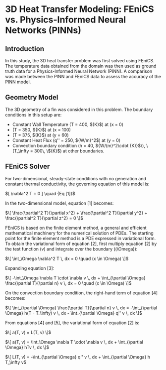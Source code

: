 # 3D Heat Transfer Modeling: FEniCS vs. Physics-Informed Neural Networks (PINNs)

## Introduction

In this study, the 3D heat transfer problem was first solved using FEniCS. The temperature data obtained from the domain was then used as ground truth data for a Physics-Informed Neural Network (PINN). A comparison was made between the PINN and FEniCS data to assess the accuracy of the PINN model.

## Geometry Model

The 3D geometry of a fin was considered in this problem. The boundary conditions in this setup are:
- Constant Wall Temperature \(T = 400\, \${K}$\) at \(x = 0\)
- \(T = 350\, \${K}$\) at \(x = 100\)
- \(T = 375\, \${K}$\) at \(y = 60\)
- Constant Heat Flux \(q'' = 250\, \${W/m}^2$\) at \(y = 0\)
- Convection boundary condition \(h = 40\, \${W/(m}^2\cdot \{K)}$\), \(T_\infty = 300\, \${K}$\) at other boundaries.

## FEniCS Solver

For two-dimensional, steady-state conditions with no generation and constant thermal conductivity, the governing equation of this model is:

$\[
\nabla^2 T = 0 
\] \quad \{Eq [1]}$

In the two-dimensional model, equation [1] becomes:

$\[
\frac{\partial^2 T}{\partial x^2} + \frac{\partial^2 T}{\partial y^2} + \frac{\partial^2 T}{\partial z^2} = 0
\]$

FEniCS is based on the finite element method, a general and efficient mathematical machinery for the numerical solution of PDEs. The starting point for the finite element method is a PDE expressed in variational form. To obtain the variational form of equation [2], first multiply equation [2] by the test function \(v\) and integrate over the boundary (\(\Omega\)):

$\[
\int_\Omega \nabla^2 T \, dx = 0 \quad (x \in \Omega)
\]$

Expanding equation [3]:

$\[
-\int_\Omega \nabla T \cdot \nabla v \, dx + \int_{\partial \Omega} \frac{\partial T}{\partial n} v \, dx = 0 \quad (x \in \Omega)
\]$

On the convection boundary condition, the right-hand term of equation [4] becomes:

$\[
\int_{\partial \Omega} \frac{\partial T}{\partial n} v \, dx = -\int_{\partial \Omega} h(T - T_\infty) v \, dx - \int_{\partial \Omega} q'' v \, dx
\]$

From equations [4] and [5], the variational form of equation [2] is:

$\[
a(T, v) = L(T, v)
\]$

$\[
a(T, v) = \int_\Omega \nabla T \cdot \nabla v \, dx + \int_{\partial \Omega} hTv \, dx
\]$

$\[
L(T, v) = -\int_{\partial \Omega} q'' v \, dx + \int_{\partial \Omega} h T_\infty v$
